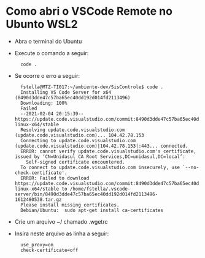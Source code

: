 # Como abri o VSCode Remote no Ubunto WSL2

- Abra o terminal do Ubuntu
- Execute o comando a seguir:

        code .
        
- Se ocorre o erro a seguir:

        fstella@MTZ-TI017:~/ambiente-dev/SisControle$ code .
        Installing VS Code Server for x64 (8490d3dde47c57ba65ec40dd192d014fd2113496)
        Downloading: 100%
        Failed
        --2021-02-04 20:15:39--  https://update.code.visualstudio.com/commit:8490d3dde47c57ba65ec40dd192d014fd2113496/server-linux-x64/stable
        Resolving update.code.visualstudio.com (update.code.visualstudio.com)... 104.42.78.153
        Connecting to update.code.visualstudio.com (update.code.visualstudio.com)|104.42.78.153|:443... connected.
        ERROR: cannot verify update.code.visualstudio.com's certificate, issued by ‘CN=Unidasul CA Root Services,DC=unidasul,DC=local’:
          Self-signed certificate encountered.
        To connect to update.code.visualstudio.com insecurely, use `--no-check-certificate'.
        ERROR: Failed to download https://update.code.visualstudio.com/commit:8490d3dde47c57ba65ec40dd192d014fd2113496/server-linux-x64/stable to /home/fstella/.vscode-server/bin/8490d3dde47c57ba65ec40dd192d014fd2113496-1612480538.tar.gz
        Please install missing certificates.
        Debian/Ubuntu:  sudo apt-get install ca-certificates
        
- Crie um arquivo ~/ chamado .wgetrc
- Insira neste arquivo as linha a seguir:

        use_proxy=on
        check-certificate=off
